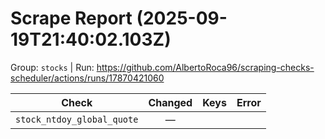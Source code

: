 # Scrape Report (2025-09-19T21:40:02.103Z)

Group: `stocks`  |  Run: https://github.com/AlbertoRoca96/scraping-checks-scheduler/actions/runs/17870421060

| Check | Changed | Keys | Error |
|---|:---:|:--|:--|
| `stock_ntdoy_global_quote` | — |  |  |

